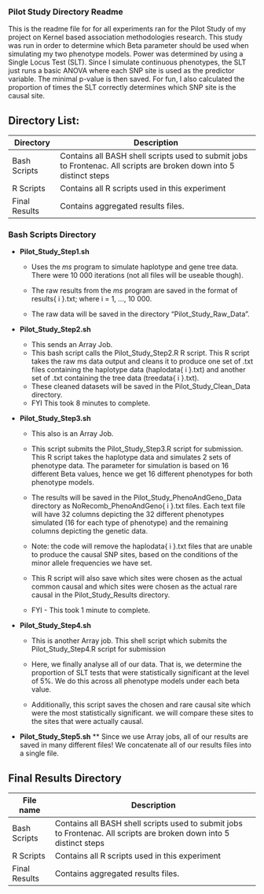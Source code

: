 ### Pilot Study Directory Readme
This is the readme file for for all experiments ran for the Pilot Study of my project on Kernel based association methodologies research. This study was run in order to determine which Beta parameter should be used when simulating my two phenotype models. Power was determined by using a Single Locus Test (SLT). Since I simulate continuous phenotypes, the SLT just runs a basic ANOVA where each SNP site is used as the predictor variable. The minimal p-value is then saved. For fun, I also calculated the proportion of times the SLT correctly determines which SNP site is the causal site.

## Directory List:

Directory | Description
--------- | ---------
Bash Scripts | Contains all BASH shell scripts used to submit jobs to Frontenac. All scripts are broken down into 5 distinct steps
R Scripts | Contains all R scripts used in this experiment
Final Results | Contains aggregated results files.


### Bash Scripts Directory

* __Pilot_Study_Step1.sh__
  * Uses the *ms* program to simulate haplotype and gene tree data. There were 10 000 iterations (not all files will be useable though).
  * The raw results from the _ms_ program are saved in the format of results{ i }.txt;
  where i = 1, …, 10 000. 
  
  * The raw data will be saved in the directory “Pilot_Study_Raw_Data”.


* __Pilot_Study_Step2.sh__
  * This sends an Array Job.
  * This bash script calls the Pilot_Study_Step2.R R script. This R script takes the raw ms data output and cleans it to produce one set of .txt files containing the haplotype data (haplodata{ i }.txt) and another set of .txt containing the tree data (treedata{ i }.txt).
  * These cleaned datasets will be saved in the Pilot_Study_Clean_Data directory.
  * FYI This took 8 minutes to complete.


* __Pilot_Study_Step3.sh__
  * This also is an Array Job. 
  * This script submits the Pilot_Study_Step3.R script for submission. This R script takes the haplotype data and simulates 2 sets of phenotype data. The parameter for simulation is based on 16 different Beta values, hence we get 16 different phenotypes for both phenotype models. 
  * The results will be saved in the Pilot_Study_PhenoAndGeno_Data directory as NoRecomb_PhenoAndGeno{ i }.txt files. Each text file will have 32 columns depicting the 32 different phenotypes simulated (16 for each type of phenotype) and the remaining columns depicting the genetic data.
 
  * Note: the code will remove the haplodata{ i }.txt files that are unable to produce the causal SNP sites, based on the conditions of the minor allele frequencies we have set.
  
  * This R script will also save which sites were chosen as the actual common causal and which sites were chosen as the actual rare causal in the Pilot_Study_Results directory.
  
  * FYI - This took 1 minute to complete.


* __Pilot_Study_Step4.sh__
  * This is another Array job.  This shell script which submits the Pilot_Study_Step4.R script for submission
  
  * Here, we finally analyse all of our data. That is, we determine the proportion of SLT tests that were statistically significant at the level of 5%. We do this across all phenotype models under each beta value.
  
  * Additionally, this script saves the chosen and rare causal site which were the most statistically significant. we will compare these sites to the sites that were actually causal.


* __Pilot_Study_Step5.sh__
  ** Since we use Array jobs, all of our results are saved in many different files! We concatenate all of our results files into a single file. 


## Final Results Directory

File name | Description
--------- | ---------
Bash Scripts | Contains all BASH shell scripts used to submit jobs to Frontenac. All scripts are broken down into 5 distinct steps
R Scripts | Contains all R scripts used in this experiment
Final Results | Contains aggregated results files.
